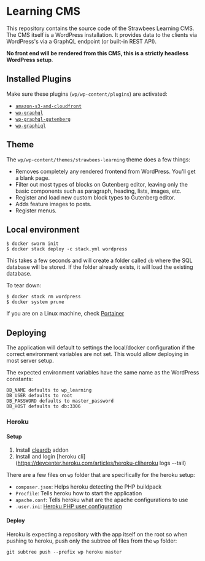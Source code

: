 # Learning CMS

This repository contains the source code of the Strawbees Learning CMS. The CMS itself is a WordPress installation. It provides data to the clients via WordPress's via a GraphQL endpoint (or built-in REST API).

**No front end will be rendered from this CMS, this is a strictly headless WordPress setup**.

## Installed Plugins

Make sure these plugins (`wp/wp-content/plugins`) are activated:

- [`amazon-s3-and-cloudfront`](https://github.com/deliciousbrains/wp-amazon-s3-and-cloudfront)
- [`wp-graphql`](https://www.wpgraphql.com)
- [`wp-graphql-gutenberg`](https://github.com/pristas-peter/wp-graphql-gutenberg)
- [`wp-graphiql`](https://github.com/wp-graphql/wp-graphiql)

## Theme

The `wp/wp-content/themes/strawbees-learning` theme does a few things:

- Removes completely any rendered frontend from WordPress. You'll get a blank page.
- Filter out most types of blocks on Gutenberg editor, leaving only the basic components such as paragraph, heading, lists, images, etc.
- Register and load new custom block types to Gutenberg editor.
- Adds feature images to posts.
- Register menus.

## Local environment

```
$ docker swarm init
$ docker stack deploy -c stack.yml wordpress
```

This takes a few seconds and will create a folder called `db` where the SQL database will be stored. If the folder already exists, it will load the existing database.

To tear down:
```
$ docker stack rm wordpress
$ docker system prune
```

If you are on a Linux machine, check [Portainer](https://www.portainer.io/installation/)

## Deploying

The application will default to settings the local/docker configuration if the correct environment variables are not set. This would allow deploying in most server setup.

The expected environment variables have the same name as the WordPress constants:

```
DB_NAME defaults to wp_learning
DB_USER defaults to root
DB_PASSWORD defaults to master_password
DB_HOST defaults to db:3306
```

### Heroku

#### Setup

1. Install [cleardb](https://elements.heroku.com/addons/cleardb) addon
1. Install and login [heroku cli](https://devcenter.heroku.com/articles/heroku-cliheroku logs --tail)

There are a few files on `wp` folder that are specifically for the heroku setup:

- `composer.json`: Helps heroku detecting the PHP buildpack
- `Procfile`: Tells heroku how to start the application
- `apache.conf`: Tells heroku what are the apache configurations to use
- `.user.ini`: [Heroku PHP user configuration](https://devcenter.heroku.com/articles/custom-php-settings#php-runtime-settings)

#### Deploy

Heroku is expecting a repository with the app itself on the root so when pushing to heroku, push only the subtree of files from the `wp` folder:

```
git subtree push --prefix wp heroku master
```
